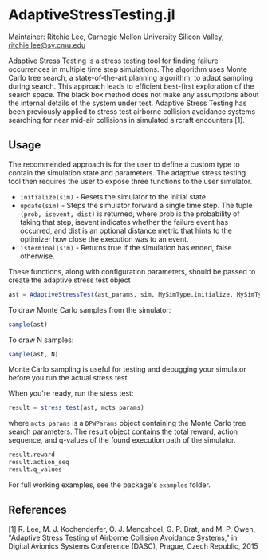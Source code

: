# AdaptiveStressTesting.jl

Maintainer: Ritchie Lee, Carnegie Mellon University Silicon Valley, ritchie.lee@sv.cmu.edu

Adaptive Stress Testing is a stress testing tool for finding failure occurrences in multiple time step simulations.  The algorithm uses Monte Carlo tree search, a state-of-the-art planning algorithm, to adapt sampling during search.  This approach leads to efficient best-first exploration of the search space.  The black box method does not make any assumptions about the internal details of the system under test.  Adaptive Stress Testing has been previously applied to stress test airborne collision avoidance systems searching for near mid-air collisions in simulated aircraft encounters [1].   

## Usage

The recommended approach is for the user to define a custom type to contain the simulation state and parameters.  The adaptive stress testing tool then requires the user to expose three functions to the user simulator.
* ``initialize(sim)`` - Resets the simulator to the initial state
* ``update(sim)`` - Steps the simulator forward a single time step.  The tuple ``(prob, isevent, dist)`` is returned, where prob is the probability of taking that step, isevent indicates whether the failure event has occurred, and dist is an optional distance metric that hints to the optimizer how close the execution was to an event.
* ``isterminal(sim)`` - Returns true if the simulation has ended, false otherwise. 

These functions, along with configuration parameters, should be passed to create the adaptive stress test object 
```julia
ast = AdaptiveStressTest(ast_params, sim, MySimType.initialize, MySimType.update, MySimType.isterminal)
```

To draw Monte Carlo samples from the simulator:
```julia
sample(ast)
```
To draw N samples:
```julia
sample(ast, N)
```
Monte Carlo sampling is useful for testing and debugging your simulator before you run the actual stress test. 

When you're ready, run the stess test:
```julia
result = stress_test(ast, mcts_params)
```
where ``mcts_params`` is a ``DPWParams`` object containing the Monte Carlo tree search parameters.
The result object contains the total reward, action sequence, and q-values of the found execution path of the simulator.
```julia
result.reward
result.action_seq
result.q_values
```

For full working examples, see the package's ``examples`` folder.

## References

[1] R. Lee, M. J. Kochenderfer, O. J. Mengshoel, G. P. Brat, and M. P. Owen, "Adaptive Stress Testing of Airborne Collision Avoidance Systems," in Digital Avionics Systems Conference (DASC), Prague, Czech Republic, 2015 

